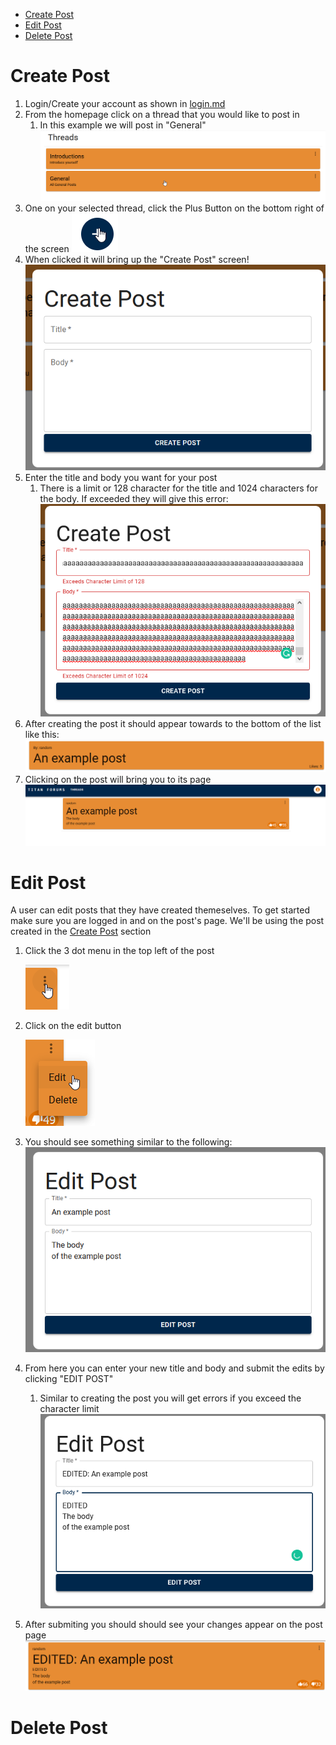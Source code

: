 - [Create Post](#create-post)
- [Edit Post](#edit-post)
- [Delete Post](#delete-post)

# Create Post

1. Login/Create your account as shown in [login.md](login.md)
2. From the homepage click on a thread that you would like to post in
   1. In this example we will post in "General"
      ![General Thread](images/general_thread.png)
3. One on your selected thread, click the Plus Button on the bottom right of the screen
   ![Plus Button](images/plus.png)
4. When clicked it will bring up the "Create Post" screen!
   ![Create Post](images/create_post.png)
5. Enter the title and body you want for your post
   1. There is a limit or 128 character for the title and 1024 characters for the body. If exceeded they will give this error:
      ![Post Character Exceeded](images/post_character_exceeded.png)
6. After creating the post it should appear towards to the bottom of the list like this:
   ![Example Post](images/example_post.png)
7. Clicking on the post will bring you to its page
   ![Example Post Page](images/example_post_page.png)

# Edit Post

A user can edit posts that they have created themeselves.
To get started make sure you are logged in and on the post's page.
We'll be using the post created in the [Create Post](#create-post) section

1. Click the 3 dot menu in the top left of the post

   ![Menu](images/menu.png)

2. Click on the edit button

   ![Post Edit Menu](images/post_edit.png)

3. You should see something similar to the following:
   ![Edit Post](images/edit_post.png)
4. From here you can enter your new title and body and submit the edits by clicking "EDIT POST"
   1. Similar to creating the post you will get errors if you exceed the character limit
      ![Modified Edit Post](images/edit_post_changed.png)
5. After submiting you should should see your changes appear on the post page
   ![Edited Post](images/edited_post.png)

# Delete Post
